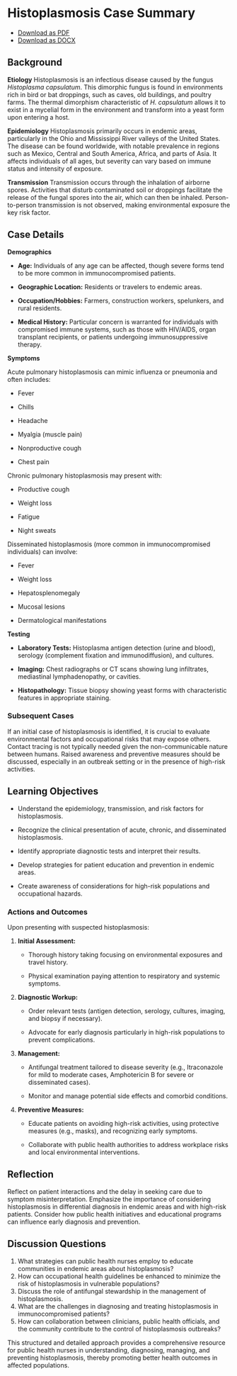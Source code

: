 # Histoplasmosis Case Summary
- [Download as PDF](histoplasmosis3.pdf)
- [Download as DOCX](histoplasmosis3.docx)




## Background

**Etiology**
Histoplasmosis is an infectious disease caused by the fungus *Histoplasma capsulatum*. This dimorphic fungus is found in environments rich in bird or bat droppings, such as caves, old buildings, and poultry farms. The thermal dimorphism characteristic of *H. capsulatum* allows it to exist in a mycelial form in the environment and transform into a yeast form upon entering a host.

**Epidemiology**
Histoplasmosis primarily occurs in endemic areas, particularly in the Ohio and Mississippi River valleys of the United States. The disease can be found worldwide, with notable prevalence in regions such as Mexico, Central and South America, Africa, and parts of Asia. It affects individuals of all ages, but severity can vary based on immune status and intensity of exposure.

**Transmission**
Transmission occurs through the inhalation of airborne spores. Activities that disturb contaminated soil or droppings facilitate the release of the fungal spores into the air, which can then be inhaled. Person-to-person transmission is not observed, making environmental exposure the key risk factor.

## Case Details

**Demographics**

- **Age:** Individuals of any age can be affected, though severe forms tend to be more common in immunocompromised patients.

- **Geographic Location:** Residents or travelers to endemic areas.

- **Occupation/Hobbies:** Farmers, construction workers, spelunkers, and rural residents.

- **Medical History:** Particular concern is warranted for individuals with compromised immune systems, such as those with HIV/AIDS, organ transplant recipients, or patients undergoing immunosuppressive therapy.

**Symptoms**

Acute pulmonary histoplasmosis can mimic influenza or pneumonia and often includes:

- Fever

- Chills

- Headache

- Myalgia (muscle pain)

- Nonproductive cough

- Chest pain

Chronic pulmonary histoplasmosis may present with:

- Productive cough

- Weight loss

- Fatigue

- Night sweats

Disseminated histoplasmosis (more common in immunocompromised individuals) can involve:

- Fever

- Weight loss

- Hepatosplenomegaly

- Mucosal lesions

- Dermatological manifestations

**Testing**

- **Laboratory Tests:** Histoplasma antigen detection (urine and blood), serology (complement fixation and immunodiffusion), and cultures.

- **Imaging:** Chest radiographs or CT scans showing lung infiltrates, mediastinal lymphadenopathy, or cavities.

- **Histopathology:** Tissue biopsy showing yeast forms with characteristic features in appropriate staining.

### Subsequent Cases
If an initial case of histoplasmosis is identified, it is crucial to evaluate environmental factors and occupational risks that may expose others. Contact tracing is not typically needed given the non-communicable nature between humans. Raised awareness and preventive measures should be discussed, especially in an outbreak setting or in the presence of high-risk activities.

## Learning Objectives

- Understand the epidemiology, transmission, and risk factors for histoplasmosis.

- Recognize the clinical presentation of acute, chronic, and disseminated histoplasmosis.

- Identify appropriate diagnostic tests and interpret their results.

- Develop strategies for patient education and prevention in endemic areas.

- Create awareness of considerations for high-risk populations and occupational hazards.

### Actions and Outcomes
Upon presenting with suspected histoplasmosis:

1. **Initial Assessment:**

   - Thorough history taking focusing on environmental exposures and travel history.

   - Physical examination paying attention to respiratory and systemic symptoms.

2. **Diagnostic Workup:**

   - Order relevant tests (antigen detection, serology, cultures, imaging, and biopsy if necessary).

   - Advocate for early diagnosis particularly in high-risk populations to prevent complications.

3. **Management:**

   - Antifungal treatment tailored to disease severity (e.g., Itraconazole for mild to moderate cases, Amphotericin B for severe or disseminated cases).

   - Monitor and manage potential side effects and comorbid conditions.

4. **Preventive Measures:**

   - Educate patients on avoiding high-risk activities, using protective measures (e.g., masks), and recognizing early symptoms.

   - Collaborate with public health authorities to address workplace risks and local environmental interventions.

## Reflection
Reflect on patient interactions and the delay in seeking care due to symptom misinterpretation. Emphasize the importance of considering histoplasmosis in differential diagnosis in endemic areas and with high-risk patients. Consider how public health initiatives and educational programs can influence early diagnosis and prevention.

## Discussion Questions
1. What strategies can public health nurses employ to educate communities in endemic areas about histoplasmosis?
2. How can occupational health guidelines be enhanced to minimize the risk of histoplasmosis in vulnerable populations?
3. Discuss the role of antifungal stewardship in the management of histoplasmosis.
4. What are the challenges in diagnosing and treating histoplasmosis in immunocompromised patients?
5. How can collaboration between clinicians, public health officials, and the community contribute to the control of histoplasmosis outbreaks?

This structured and detailed approach provides a comprehensive resource for public health nurses in understanding, diagnosing, managing, and preventing histoplasmosis, thereby promoting better health outcomes in affected populations.
